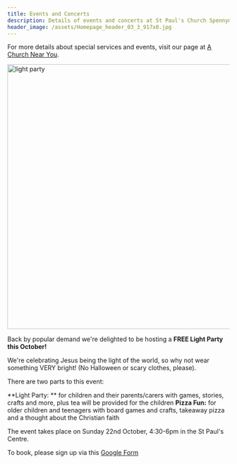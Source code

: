 ```yaml
---
title: Events and Concerts
description: Details of events and concerts at St Paul's Church Spennymoor.
header_image: /assets/Homepage_header_03_3_917x0.jpg
---
```

For more details about special services and events, visit our page at [A Church Near You](https://www.achurchnearyou.com/church/13565/).

<img width="600" alt="light party" src="https://github.com/stpaulsspennymoor/stpaulsspennymoor.github.io/assets/139633336/5c195d7e-3e25-48a6-838b-d95ebd6bb0f7">

Back by popular demand we're delighted to be hosting a **FREE Light Party this October!**

We're celebrating Jesus being the light of the world, so why not wear something VERY bright! (No Halloween or scary clothes, please).

There are two parts to this event:

**Light Party: ** for children and their parents/carers with games, stories, crafts and more, plus tea will be provided for the children
**Pizza Fun:** for older children and teenagers with board games and crafts, takeaway pizza and a thought about the Christian faith

The event takes place on Sunday 22nd October, 4:30-6pm in the St Paul's Centre.

To book, please sign up via this [Google Form](https://forms.gle/qJAQb9swtjqPZcZ47)
